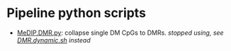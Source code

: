 Pipeline python scripts
=========================
* [MeDIP.DMR.py](./MeDIP.DMR.py): collapse single DM CpGs to DMRs. _stopped using, see [DMR.dynamic.sh](../shell/DMR.dynamic.sh) instead_   
